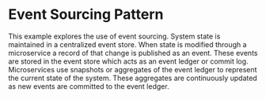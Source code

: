 # Event Sourcing Pattern
This example explores the use of event sourcing. System state is maintained in a centralized event store. When state is modified through a microservice a record of that change is published as an event. These events are stored in the event store which acts as an event ledger or commit log. Microservices use snapshots or aggregates of the event ledger to represent the current state of the system. These aggregates are continuously updated as new events are committed to the event ledger.
